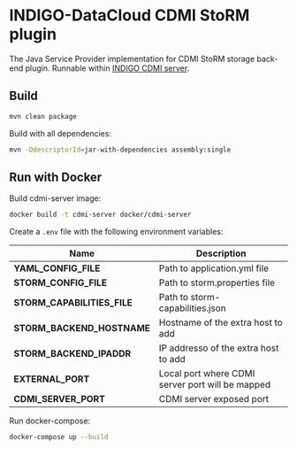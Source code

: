 # INDIGO-DataCloud CDMI StoRM plugin

The Java Service Provider implementation for CDMI StoRM storage back-end plugin.
Runnable within [INDIGO CDMI server](https://github.com/indigo-dc/CDMI).

## Build

```bash
mvn clean package
```

Build with all dependencies:

```bash
mvn -DdescriptorId=jar-with-dependencies assembly:single
```

## Run with Docker

Build cdmi-server image:

```bash
docker build -t cdmi-server docker/cdmi-server
```

Create a ```.env``` file with the following environment variables:

Name | Description
--- | ---
**YAML\_CONFIG\_FILE** | Path to application.yml file
**STORM\_CONFIG\_FILE** | Path to storm.properties file
**STORM\_CAPABILITIES\_FILE** | Path to storm-capabilities.json
**STORM\_BACKEND\_HOSTNAME** | Hostname of the extra host to add
**STORM\_BACKEND\_IPADDR** | IP addresso of the extra host to add
**EXTERNAL\_PORT** | Local port where CDMI server port will be mapped
**CDMI\_SERVER\_PORT** | CDMI server exposed port

Run docker-compose:

```bash
docker-compose up --build
```
